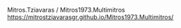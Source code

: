 Mitros.Tziavaras / Mitros1973.Multimitros 
https://mitrostziavarasgr.github.io/Mitros1973.Multimitros/
